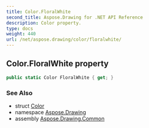 ```yaml
---
title: Color.FloralWhite
second_title: Aspose.Drawing for .NET API Reference
description: Color property. 
type: docs
weight: 440
url: /net/aspose.drawing/color/floralwhite/
---
```

## Color.FloralWhite property

```csharp
public static Color FloralWhite { get; }
```

### See Also

* struct [Color](../)
* namespace [Aspose.Drawing](../../color/)
* assembly [Aspose.Drawing.Common](../../../)


